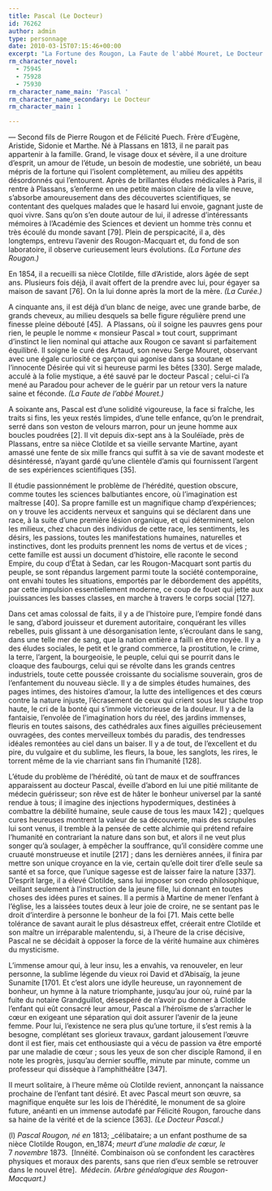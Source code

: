 ```yaml
---
title: Pascal (Le Docteur)
id: 76262
author: admin
type: personnage
date: 2010-03-15T07:15:46+00:00
excerpt: "La Fortune des Rougon, La Faute de l'abbé Mouret, Le Docteur Pascal"
rm_character_novel:
  - 75945
  - 75928
  - 75930
rm_character_name_main: 'Pascal '
rm_character_name_secondary: Le Docteur
rm_character_main: 1

---
```

— Second fils de Pierre Rougon et de Félicité Puech. Frère d&rsquo;Eugène, Aristide, Sidonie et Marthe. Né à Plassans en 1813, il ne parait pas appartenir à la famille. Grand, le visage doux et sévère, il a une droiture d&rsquo;esprit, un amour de l&rsquo;étude, un besoin de modestie, une sobriété, un beau mépris de la fortune qui l&rsquo;isolent complètement, au milieu des appétits désordonnés qui l&rsquo;entourent. Après de brillantes éludes médicales à Paris, il rentre à Plassans, s&rsquo;enferme en une petite maison claire de la ville neuve, s&rsquo;absorbe amoureusement dans des découvertes scientifiques, se contentant des quelques malades que le hasard lui envoie, gagnant juste de quoi vivre. Sans qu&rsquo;on s&rsquo;en doute autour de lui, il adresse d&rsquo;intéressants mémoires à l&rsquo;Académie des Sciences et devient un homme très connu et très écoulé du monde savant [79]. Plein de perspicacité, il a, dès longtemps, entrevu l&rsquo;avenir des Rougon-Macquart et, du fond de son laboratoire, il observe curieusement leurs évolutions. _(La Fortune des Rougon.)_

En 1854, il a recueilli sa nièce Clotilde, fille d&rsquo;Aristide, alors âgée de sept ans. Plusieurs fois déjà, il avait offert de la prendre avec lui, pour égayer sa maison de savant [76]. On la lui donne après la mort de la mère. _(La Curée.)_

A cinquante ans, il est déjà d&rsquo;un blanc de neige, avec une grande barbe, de grands cheveux, au milieu desquels sa belle figure régulière prend une finesse pleine débouté [45].  A Plassans, où il soigne les pauvres gens pour rien, le peuple le nomme « monsieur Pascal » tout court, supprimant d&rsquo;instinct le lien nominal qui attache aux Rougon ce savant si parfaitement équilibré. Il soigne le curé des Artaud, son neveu Serge Mouret, observant avec une égale curiosité ce garçon qui agonise dans sa soutane et l&rsquo;innocente Désirée qui vit si heureuse parmi les bêtes [330]. Serge malade, acculé à la folie mystique, a été sauvé par le docteur Pascal ; celui-ci l&rsquo;a mené au Paradou pour achever de le guérir par un retour vers la nature saine et féconde. _(La Faute de l&rsquo;abbé Mouret.)_

A soixante ans, Pascal est d&rsquo;une solidité vigoureuse, la face si fraîche, les traits si fins, les yeux restés limpides, d&rsquo;une telle enfance, qu&rsquo;on le prendrait, serré dans son veston de velours marron, pour un jeune homme aux boucles poudrées [2]. Il vit depuis dix-sept ans à la Souléïade, près de Plassans, entre sa nièce Clotilde et sa vieille servante Martine, ayant amassé une fente de six mille francs qui suffit à sa vie de savant modeste et désintéressé, n&rsquo;ayant gardé qu&rsquo;une clientèle d&rsquo;amis qui fournissent l&rsquo;argent de ses expériences scientifiques [35].

Il étudie passionnément le problème de l&rsquo;hérédité, question obscure, comme toutes les sciences balbutiantes encore, où l&rsquo;imagination est maîtresse [40]. Sa propre famille est un magnifique champ d&rsquo;expériences; on y trouve les accidents nerveux et sanguins qui se déclarent dans une race, à la suite d&rsquo;une première lésion organique, et qui déterminent, selon les milieux, chez chacun des individus de cette race, les sentiments, les désirs, les passions, toutes les manifestations humaines, naturelles et instinctives, dont les produits prennent les noms de vertus et de vices ; cette famille est aussi un document d&rsquo;histoire, elle raconte le second Empire, du coup d&rsquo;État à Sedan, car les Rougon-Macquart sont partis du peuple, se sont répandus largement parmi toute la société contemporaine, ont envahi toutes les situations, emportés par le débordement des appétits, par cette impulsion essentiellement moderne, ce coup de fouet qui jette aux jouissances les basses classes, en marche à travers !e corps social [127].

Dans cet amas colossal de faits, il y a de l&rsquo;histoire pure, l&rsquo;empire fondé dans le sang, d&rsquo;abord jouisseur et durement autoritaire, conquérant les villes rebelles, puis glissant à une désorganisation lente, s&rsquo;écroulant dans le sang, dans une telle mer de sang, que la nation entière a failli en être noyée. Il y a des éludes sociales, le petit et le grand commerce, la prostitution, le crime, la terre, l&rsquo;argent, la bourgeoisie, le peuple, celui qui se pourrit dans le cloaque des faubourgs, celui qui se révolte dans les grands centres industriels, toute cette poussée croissante du socialisme souverain, gros de l&rsquo;enfantement du nouveau siècle. Il y a de simples études humaines, des pages intimes, des histoires d&rsquo;amour, la lutte des intelligences et des cœurs contre la nature injuste, l&rsquo;écrasement de ceux qui crient sous leur tâche trop haute, le cri de la bonté qui s&rsquo;immole victorieuse de la douleur. II y a de la fantaisie, l&rsquo;envolée de l&rsquo;imagination hors du réel, des jardins immenses, fleuris en toutes saisons, des cathédrales aux fines aiguilles précieusement ouvragées, des contes merveilleux tombés du paradis, des tendresses idéales remontées au ciel dans un baiser. Il y a de tout, de l&rsquo;excellent et du pire, du vulgaire et du sublime, les fleurs, la boue, les sanglots, les rires, le torrent même de la vie charriant sans fin l&rsquo;humanité [128].

L&rsquo;étude du problème de l&rsquo;hérédité, où tant de maux et de souffrances apparaissent au docteur Pascal, éveille d&rsquo;abord en lui une pitié militante de médecin guérisseur; son rêve est de hâter le bonheur universel par la santé rendue à tous; il imagine des injections hypodermiques, destinées à combattre la débilité humaine, seule cause de tous les maux 142] ; quelques cures heureuses montrent la valeur de sa découverte, mais des scrupules lui sont venus, il tremble à la pensée de cette alchimie qui prétend refaire l&rsquo;humanité en contrariant la nature dans son but, et alors il ne veut plus songer qu&rsquo;à soulager, à empêcher la souffrance, qu&rsquo;il considère comme une cruauté monstrueuse et inutile [217] ; dans les dernières années, il finira par mettre son unique croyance en la vie, certain qu&rsquo;elle doit tirer d&rsquo;elle seule sa santé et sa force, que l&rsquo;unique sagesse est de laisser faire la nature [337]. D&rsquo;esprit large, il a élevé Clotilde, sans lui imposer son credo philosophique, veillant seulement à l&rsquo;instruction de la jeune fille, lui donnant en toutes choses des idées pures et saines. Il a permis à Martine de mener l&rsquo;enfant à l&rsquo;église, les a laissées toutes deux à leur joie de croire, ne se sentant pas le droit d&rsquo;interdire à personne le bonheur de la foi [71. Mais cette belle tolérance de savant aurait le plus désastreux effet, créerait entre Clotilde et son maître un irréparable malentendu, si, à l&rsquo;heure de la crise décisive, Pascal ne se décidait à opposer la force de la vérité humaine aux chimères du mysticisme.

L&rsquo;immense amour qui, à leur insu, les a envahis, va renouveler, en leur personne, la sublime légende du vieux roi David et d&rsquo;Abisaïg, la jeune Sunamite [1701. Et c&rsquo;est alors une idylle heureuse, un rayonnement de bonheur, un hymne à la nature triomphante, jusqu&rsquo;au jour où, ruiné par la fuite du notaire Grandguillot, désespéré de n&rsquo;avoir pu donner à Clotilde l&rsquo;enfant qui eût consacré leur amour, Pascal a l&rsquo;héroïsme de s&rsquo;arracher le cœur en exigeant une séparation qui doit assurer l&rsquo;avenir de la jeune femme. Pour lui, l&rsquo;existence ne sera plus qu&rsquo;une torture, il s&rsquo;est remis à la besogne, complétant ses glorieux travaux, gardant jalousement l&rsquo;œuvre dont il est fier, mais cet enthousiaste qui a vécu de passion va être emporté par une maladie de cœur ; sous les yeux de son cher disciple Ramond, il en note les progrès, jusqu&rsquo;au dernier souffle, minute par minute, comme un professeur qui dissèque à l&rsquo;amphithéâtre [347].

II meurt solitaire, à l&rsquo;heure même où Clotilde revient, annonçant la naissance prochaine de l&rsquo;enfant tant désiré. Et avec Pascal meurt son œuvre, sa magnifique enquête sur les lois de l&rsquo;hérédité, le monument de sa gloire future, anéanti en un immense autodafé par Félicité Rougon, farouche dans sa haine de la vérité et de la science [363]. _(Le Docteur Pascal.)_

(l) _Pascal Rougon, né en_ 1813; _célibataire; a un enfant posthume de sa nièce Clotilde Rougon, en_1874; _meurt d&rsquo;une maladie de cœur, le_ 7 _novembre_ 1873.  [Innéité. Combinaison où se confondent les caractères physiques et moraux des parents, sans que rien d&rsquo;eux semble se retrouver dans le nouvel être].  _Médecin._ _(Arbre généalogique des Rougon-Macquart.)_
